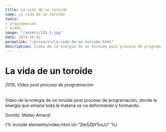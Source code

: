 ```yaml
---
title: La vida de un toroide
name: La vida de un toroide
tools:
- programación
- video
image: "/assets/115.1.jpg"
date: 2019-10-01
permalink: "/projects/la-vida-de-un-toroide.html"
description: Video de la energia de un toroide post proceso de programación, donde la energía que emana toda la materia se va deformando y formando en diferentes formas.
---
```


# La vida de un toroide
###### 2015, Video post proceso de programación

Video de la energia de un toroide post proceso de programación, donde la energía que emana toda la materia se va deformando y formando.

Sonido: Mateo Amaral

{% include elements/video.html id="2teSZbY5vuU" %}
